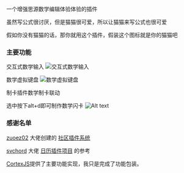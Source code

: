 一个增强思源数学编辑体验体验的插件

虽然写公式很讨厌，但是猫猫很可爱，所以让猫猫来写公式也很可爱

假如你没有猫猫的话，那你就用这个插件，假装这个图标就是你的猫猫吧

### 主要功能
交互式数学输入
![交互式数学输入](img/%E4%BA%A4%E4%BA%92%E5%BC%8F%E6%95%B0%E5%AD%A6%E8%BE%93%E5%85%A5.gif)

数学虚拟键盘
![数学虚拟键盘](img/%E6%95%B0%E5%AD%A6%E8%99%9A%E6%8B%9F%E9%94%AE%E7%9B%98.gif)

制卡插件数学制卡联动

选中按下alt+d即可制作数学闪卡
![Alt text](img/%E9%97%AA%E5%8D%A1%E6%8F%92%E4%BB%B6%E9%9B%86%E6%88%90.gif)

### 感谢名单
[zuoez02](https://github.com/zuoez02) 大佬创建的 [社区插件系统](https://github.com/zuoez02/siyuan-plugin-system)

[svchord](https://github.com/svchord) 大佬 [日历插件项目](https://github.com/svchord/siyuan-arco-calendar) 的参考

[CortexJS](https://cortexjs.io/mathlive/)提供了主要功能实现，我只是完成了功能包装。